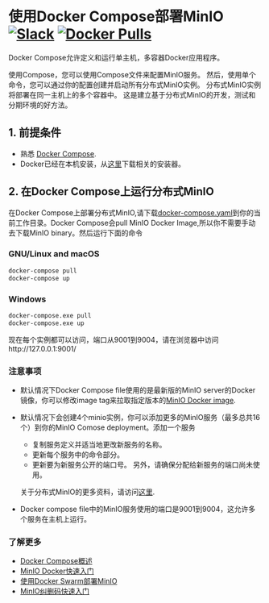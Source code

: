# 使用Docker Compose部署MinIO [![Slack](https://slack.min.io/slack?type=svg)](https://slack.min.io)  [![Docker Pulls](https://img.shields.io/docker/pulls/minio/minio.svg?maxAge=157680000)](https://hub.docker.com/r/minio/minio/)

Docker Compose允许定义和运行单主机，多容器Docker应用程序。

使用Compose，您可以使用Compose文件来配置MinIO服务。 然后，使用单个命令，您可以通过你的配置创建并启动所有分布式MinIO实例。 分布式MinIO实例将部署在同一主机上的多个容器中。 这是建立基于分布式MinIO的开发，测试和分期环境的好方法。

## 1. 前提条件

* 熟悉 [Docker Compose](https://docs.docker.com/compose/overview/).
* Docker已经在本机安装，从[这里](https://www.docker.com/community-edition#/download)下载相关的安装器。

## 2. 在Docker Compose上运行分布式MinIO

在Docker Compose上部署分布式MinIO,请下载[docker-compose.yaml](https://github.com/minio/minio/blob/master/docs/orchestration/docker-compose/docker-compose.yaml?raw=true)到你的当前工作目录。Docker Compose会pull MinIO Docker Image,所以你不需要手动去下载MinIO binary。然后运行下面的命令

### GNU/Linux and macOS

```sh
docker-compose pull
docker-compose up
```

### Windows

```sh
docker-compose.exe pull
docker-compose.exe up
```

现在每个实例都可以访问，端口从9001到9004，请在浏览器中访问http://127.0.0.1:9001/

### 注意事项

* 默认情况下Docker Compose file使用的是最新版的MinIO server的Docker镜像，你可以修改image tag来拉取指定版本的[MinIO Docker image](https://hub.docker.com/r/minio/minio/).

* 默认情况下会创建4个minio实例，你可以添加更多的MinIO服务（最多总共16个）到你的MinIO Comose deployment。添加一个服务
  * 复制服务定义并适当地更改新服务的名称。
  * 更新每个服务中的命令部分。
  * 更新要为新服务公开的端口号。 另外，请确保分配给新服务的端口尚未使用。

  关于分布式MinIO的更多资料，请访问[这里](https://docs.min.io/cn/distributed-minio-quickstart-guide).

* Docker compose file中的MinIO服务使用的端口是9001到9004，这允许多个服务在主机上运行。

### 了解更多
- [Docker Compose概述](https://docs.docker.com/compose/overview/)
- [MinIO Docker快速入门](https://docs.min.io/cn/minio-docker-quickstart-guide)
- [使用Docker Swarm部署MinIO](https://docs.min.io/cn/deploy-minio-on-docker-swarm)
- [MinIO纠删码快速入门](https://docs.min.io/cn/minio-erasure-code-quickstart-guide)
